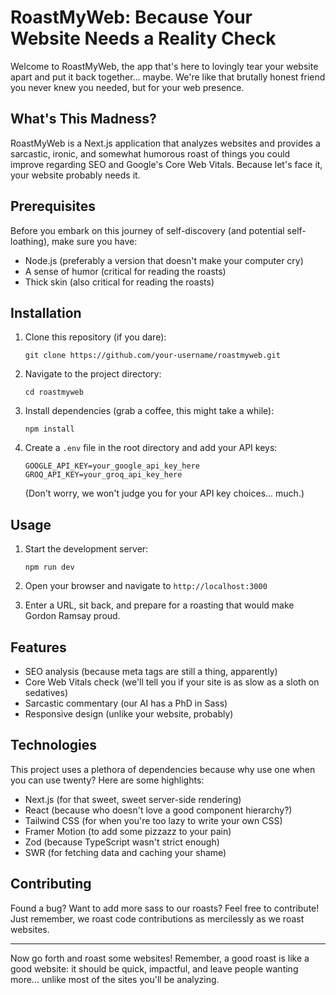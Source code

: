 # RoastMyWeb: Because Your Website Needs a Reality Check

Welcome to RoastMyWeb, the app that's here to lovingly tear your website apart and put it back together... maybe. We're like that brutally honest friend you never knew you needed, but for your web presence.

## What's This Madness?

RoastMyWeb is a Next.js application that analyzes websites and provides a sarcastic, ironic, and somewhat humorous roast of things you could improve regarding SEO and Google's Core Web Vitals. Because let's face it, your website probably needs it.

## Prerequisites

Before you embark on this journey of self-discovery (and potential self-loathing), make sure you have:

- Node.js (preferably a version that doesn't make your computer cry)
- A sense of humor (critical for reading the roasts)
- Thick skin (also critical for reading the roasts)

## Installation

1. Clone this repository (if you dare):

   ```
   git clone https://github.com/your-username/roastmyweb.git
   ```

2. Navigate to the project directory:

   ```
   cd roastmyweb
   ```

3. Install dependencies (grab a coffee, this might take a while):

   ```
   npm install
   ```

4. Create a `.env` file in the root directory and add your API keys:
   ```
   GOOGLE_API_KEY=your_google_api_key_here
   GROQ_API_KEY=your_groq_api_key_here
   ```
   (Don't worry, we won't judge you for your API key choices... much.)

## Usage

1. Start the development server:

   ```
   npm run dev
   ```

2. Open your browser and navigate to `http://localhost:3000`

3. Enter a URL, sit back, and prepare for a roasting that would make Gordon Ramsay proud.

## Features

- SEO analysis (because meta tags are still a thing, apparently)
- Core Web Vitals check (we'll tell you if your site is as slow as a sloth on sedatives)
- Sarcastic commentary (our AI has a PhD in Sass)
- Responsive design (unlike your website, probably)

## Technologies

This project uses a plethora of dependencies because why use one when you can use twenty? Here are some highlights:

- Next.js (for that sweet, sweet server-side rendering)
- React (because who doesn't love a good component hierarchy?)
- Tailwind CSS (for when you're too lazy to write your own CSS)
- Framer Motion (to add some pizzazz to your pain)
- Zod (because TypeScript wasn't strict enough)
- SWR (for fetching data and caching your shame)

## Contributing

Found a bug? Want to add more sass to our roasts? Feel free to contribute! Just remember, we roast code contributions as mercilessly as we roast websites.

---

Now go forth and roast some websites! Remember, a good roast is like a good website: it should be quick, impactful, and leave people wanting more... unlike most of the sites you'll be analyzing.
